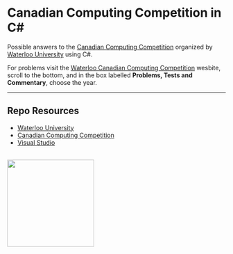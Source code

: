 # Canadian Computing Competition in C#

Possible answers to the [Canadian Computing Competition](https://www.cemc.uwaterloo.ca/contests/ccc-cco.html) organized by [Waterloo University](https://uwaterloo.ca/) using C#.

For problems visit the [Waterloo Canadian Computing Competition](https://www.cemc.uwaterloo.ca/contests/past_contests.html#ccc) wesbite, scroll to the bottom, and in the box labelled **Problems, Tests and Commentary**, choose the year.

***

## Repo Resources

* [Waterloo University](https://uwaterloo.ca/)
* [Canadian Computing Competition](https://www.cemc.uwaterloo.ca/contests/ccc-cco.html)
* [Visual Studio](https://visualstudio.microsoft.com/)

<br>
<a href="https://codeadam.ca">
<img src="https://cdn.codeadam.ca/images@1.0.0/codeadam-logo-coloured-horizontal.png" width="200">
</a>
